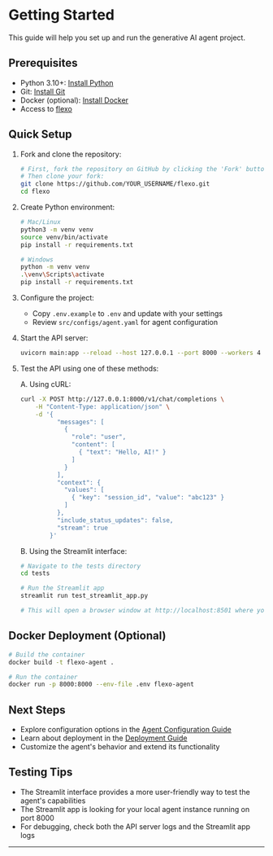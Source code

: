 # Getting Started

This guide will help you set up and run the generative AI agent project.

## Prerequisites
- Python 3.10+: [Install Python](https://www.python.org/downloads/)
- Git: [Install Git](https://git-scm.com/)
- Docker (optional): [Install Docker](https://docs.docker.com/get-docker/)
- Access to [flexo](https://github.com/IBM/flexo)

## Quick Setup

1. Fork and clone the repository:
   ```bash
   # First, fork the repository on GitHub by clicking the 'Fork' button
   # Then clone your fork:
   git clone https://github.com/YOUR_USERNAME/flexo.git
   cd flexo
   ```

2. Create Python environment:
   ```bash
   # Mac/Linux
   python3 -m venv venv
   source venv/bin/activate
   pip install -r requirements.txt

   # Windows
   python -m venv venv
   .\venv\Scripts\activate
   pip install -r requirements.txt
   ```

3. Configure the project:
   - Copy `.env.example` to `.env` and update with your settings
   - Review `src/configs/agent.yaml` for agent configuration

4. Start the API server:
   ```bash
   uvicorn main:app --reload --host 127.0.0.1 --port 8000 --workers 4
   ```

5. Test the API using one of these methods:

   A. Using cURL:
   ```bash
   curl -X POST http://127.0.0.1:8000/v1/chat/completions \
       -H "Content-Type: application/json" \
       -d '{
             "messages": [
               {
                 "role": "user",
                 "content": [
                   { "text": "Hello, AI!" }
                 ]
               }
             ],
             "context": {
               "values": [
                 { "key": "session_id", "value": "abc123" }
               ]
             },
             "include_status_updates": false,
             "stream": true
           }'
   ```

   B. Using the Streamlit interface:
   ```bash
   # Navigate to the tests directory
   cd tests
   
   # Run the Streamlit app
   streamlit run test_streamlit_app.py
   
   # This will open a browser window at http://localhost:8501 where you can interact with the agent
   ```

## Docker Deployment (Optional)
```bash
# Build the container
docker build -t flexo-agent .

# Run the container
docker run -p 8000:8000 --env-file .env flexo-agent
```

## Next Steps
- Explore configuration options in the [Agent Configuration Guide](agent-configuration.md)
- Learn about deployment in the [Deployment Guide](deployment/overview.md)
- Customize the agent's behavior and extend its functionality

## Testing Tips
- The Streamlit interface provides a more user-friendly way to test the agent's capabilities
- The Streamlit app is looking for your local agent instance running on port 8000
- For debugging, check both the API server logs and the Streamlit app logs

---